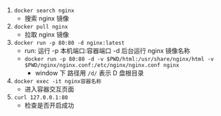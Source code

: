 1. `docker search nginx` 
    + 搜索 nginx 镜像
2. `docker pull nginx` 
    + 拉取 nginx 镜像
3. `docker run -p 80:80 -d nginx:latest` 
    + run: 运行 -p 本机端口:容器端口 -d 后台运行 nginx 镜像名称 
    + `docker run -p 80:80 -d -v $PWD/html:/usr/share/nginx/html -v $PWD/nginx/nginx.conf:/etc/nginx/nginx.conf nginx`
        +  window 下 路径用 `/d/` 表示 D 盘根目录
4. `docker exec -it nginx容器名称` 
    + 进入容器交互页面
5. `curl 127.0.0.1:80`
    + 检查是否开启成功